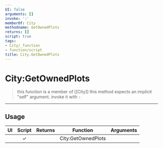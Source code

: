 ```yaml
---
UI: false
arguments: []
invoke: ':'
memberOf: City
methodname: GetOwnedPlots
returns: []
script: true
tags:
- City/_function
- function/script
title: City.GetOwnedPlots
---
```

# City:GetOwnedPlots
> this function is a member of [[City]]
> this method expects an implicit "self" argument. invoke it with `:`
-----
## Usage
|  UI | Script | Returns | Function | Arguments |
|:---:|:------:|-------:|:--------:|:---------|
| |✓||City:GetOwnedPlots||
